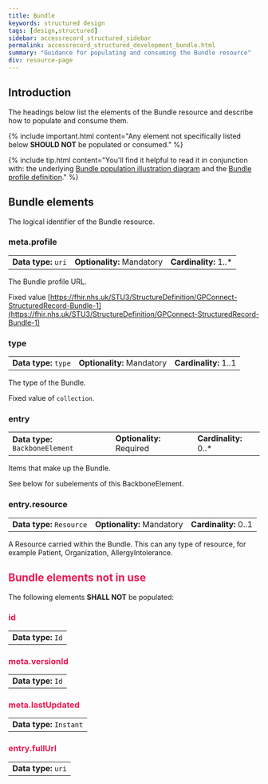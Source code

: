 ```yaml
---
title: Bundle
keywords: structured design
tags: [design,structured]
sidebar: accessrecord_structured_sidebar
permalink: accessrecord_structured_development_bundle.html
summary: "Guidance for populating and consuming the Bundle resource"
div: resource-page
---
```


## Introduction ##

The headings below list the elements of the Bundle resource and describe how to populate and consume them.

{% include important.html content="Any element not specifically listed below **SHOULD NOT** be populated or consumed." %}

{% include tip.html content="You'll find it helpful to read it in conjunction with: the underlying [Bundle population illustration diagram](accessrecord_structured_development_retrieve_patient_record.html#bundle-population-illustrated) and the [Bundle profile definition](https://fhir.nhs.uk/STU3/StructureDefinition/GPConnect-StructuredRecord-Bundle-1)." %}

## Bundle elements ##

The logical identifier of the Bundle resource.

### meta.profile ###

<table class='resource-attributes'>
  <tr>
    <td><b>Data type:</b> <code>uri</code></td>
    <td><b>Optionality:</b> Mandatory</td>
    <td><b>Cardinality:</b> 1..*</td>
  </tr>
</table>

The Bundle profile URL.

Fixed value [https://fhir.nhs.uk/STU3/StructureDefinition/GPConnect-StructuredRecord-Bundle-1](https://fhir.nhs.uk/STU3/StructureDefinition/GPConnect-StructuredRecord-Bundle-1)

### type ###

<table class='resource-attributes'>
  <tr>
    <td><b>Data type:</b> <code>type</code></td>
    <td><b>Optionality:</b> Mandatory</td>
    <td><b>Cardinality:</b> 1..1</td>
  </tr>
</table>

The type of the Bundle.

Fixed value of `collection`.

### entry ###

<table class='resource-attributes'>
  <tr>
    <td><b>Data type:</b> <code>BackboneElement</code></td>
    <td><b>Optionality:</b> Required</td>
    <td><b>Cardinality:</b> 0..*</td>
  </tr>
</table>

Items that make up the Bundle.

See below for subelements of this BackboneElement.

### entry.resource ###

<table class='resource-attributes'>
  <tr>
    <td><b>Data type:</b> <code>Resource</code></td>
    <td><b>Optionality:</b> Mandatory</td>
    <td><b>Cardinality:</b> 0..1</td>
  </tr>
</table>

A Resource carried within the Bundle.  This can any type of resource, for example Patient, Organization, AllergyIntolerance.

<h2 style="color:#ED1951;">Bundle elements <b>not in use</b></h2>

The following elements **SHALL NOT** be populated:

<h3 style="color:#ED1951;">id</h3>

<table class='resource-attributes'>
  <tr>
    <td><b>Data type:</b> <code>Id</code></td>
  </tr>
</table>

<h3 style="color:#ED1951;">meta.versionId</h3>

<table class='resource-attributes'>
  <tr>
    <td><b>Data type:</b> <code>Id</code></td>
  </tr>
</table>

<h3 style="color:#ED1951;">meta.lastUpdated</h3>

<table class='resource-attributes'>
  <tr>
    <td><b>Data type:</b> <code>Instant</code></td>
  </tr>
</table>

<h3 style="color:#ED1951;">entry.fullUrl</h3>

<table class='resource-attributes'>
  <tr>
    <td><b>Data type:</b> <code>uri</code></td>
  </tr>
</table>
